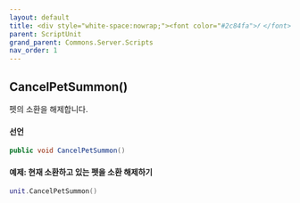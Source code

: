 ```yaml
---
layout: default
title: <div style="white-space:nowrap;"><font color="#2c84fa">𝑓 </font>CancelPetSummon</div>
parent: ScriptUnit
grand_parent: Commons.Server.Scripts
nav_order: 1
---
```


<!-- 아래로 편집 -->


## CancelPetSummon()
펫의 소환을 해제합니다.

#### 선언
```cs
public void CancelPetSummon()
```
#### 예제: 현재 소환하고 있는 펫을 소환 해제하기
```lua
unit.CancelPetSummon()
```